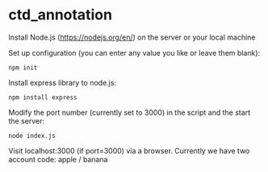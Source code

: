 # ctd_annotation

Install Node.js (https://nodejs.org/en/) on the server or your local machine

Set up configuration (you can enter any value you like or leave them blank):

```
npm init
```

Install express library to node.js:

```
npm install express
```

Modify the port number (currently set to 3000) in the script and the start the server:

```
node index.js
```

Visit localhost:3000 (if port=3000) via a browser. Currently we have two account code: apple / banana
